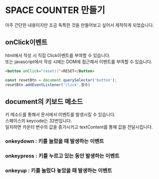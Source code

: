 # SPACE COUNTER 만들기
아주 간단한 내용이지만 조금 독특한 것을 만들어보고 싶어서 제작하게 되었습니다.    

## onClick이벤트
html에서 작성 시 직접 Click이벤트를 부여할 수 있습니다.     
또는 javascript에서 작성 시에는 DOM에 접근해서 이벤트를 부여할 수 있습니다.     
```html
<button onClick="reset()">RESET</Button>
```
```javascript
const resetBtn = document.querySelector('button');
resetBtn.addEventListener('click',함수)
```

## document의 키보드 메소드
키 메소드를 통해서 문서에서 이벤트를 발생시킬 수 있습니다.     
스페이스의 keycode는 32번입니다.      
일치하면 카운터 변수의 값을 증가시키고 textContent를 통해 값을 전달시킵니다.     

### onkeydown : 키를 눌렀을 때 발생하는 이벤트
### onkeypress : 키를 누르고 있는 동안 발생하는 이벤트
### onkeyup : 키를 눌렀다 놓았을 때 발생하는 이벤트
